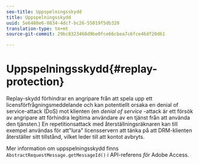 ```yaml
---
seo-title: Uppspelningsskydd
title: Uppspelningsskydd
uuid: 5e6488e6-0834-4dcf-bc26-55019f5db320
translation-type: tm+mt
source-git-commit: 29bc8323460d9be0fce66cbea7c6fce46df20d61

---
```



# Uppspelningsskydd{#replay-protection}

Replay-skydd förhindrar en angripare från att spela upp ett licensförfrågningsmeddelande och kan potentiellt orsaka en denial of service-attack (DoS) mot klienten (en *denial of service* -attack är ett försök av angripare att förhindra legitima användare av en tjänst från att använda den tjänsten.) En repetitionsattack med återställningsräknaren kan till exempel användas för att&quot;lura&quot; licensservern att tänka på att DRM-klienten återställer sitt tillstånd, vilket leder till att kontot avbryts.

Mer information om uppspelningsskydd finns `AbstractRequestMessage.getMessageId()` i API-referens *för* Adobe Access.
